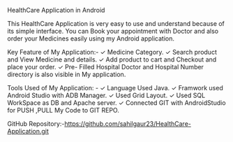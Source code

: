 HealthCare Application in Android

This HealthCare Application is very easy to use and understand because of its simple interface. You can Book your 
appointment with Doctor and also order your Medicines easily using my Android 
application. 

Key Feature of My Application:-
✓ Medicine Category.
✓ Search product and View Medicine and details.
✓ Add product to cart and Checkout and place your order.
✓ Pre- Filled Hospital Doctor and Hospital Number directory is also visible in My application.

Tools Used of My Application: -
✓ Language Used Java.
✓ Framwork used Android Studio with ADB Manager.
✓ Used Grid Layout.
✓ Used SQL WorkSpace as DB and Apache server.
✓ Connected GIT with AndroidStudio for PUSH ,PULL My Code to GIT REPO.

GitHub Repository:-https://github.com/sahilgaur23/HealthCare-Application.git
